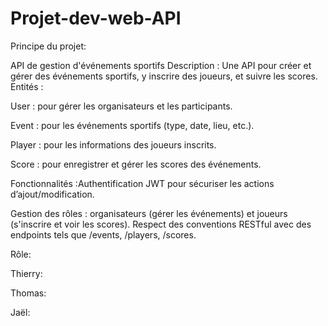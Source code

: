 # Projet-dev-web-API
Principe du projet:

API de gestion d'événements sportifs
Description : Une API pour créer et gérer des événements sportifs, y inscrire des joueurs, et suivre les scores.
Entités :

User : pour gérer les organisateurs et les participants.

Event : pour les événements sportifs (type, date, lieu, etc.).

Player : pour les informations des joueurs inscrits.

Score : pour enregistrer et gérer les scores des événements.

Fonctionnalités :Authentification JWT pour sécuriser les actions d’ajout/modification.

Gestion des rôles : organisateurs (gérer les événements) et joueurs (s'inscrire et voir les scores).
Respect des conventions RESTful avec des endpoints tels que /events, /players, /scores.

Rôle:

Thierry:

Thomas:

Jaël:
